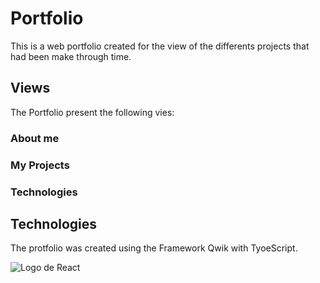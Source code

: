 # Portfolio

This is a web portfolio created for the view of the differents projects that had been make through time.

## Views

The Portfolio present the following vies:

### About me

### My Projects

### Technologies

## Technologies

The protfolio was created using the Framework Qwik with TyoeScript. 

![Logo de React](https://upload.wikimedia.org/wikipedia/commons/a/a7/React-icon.svg)




